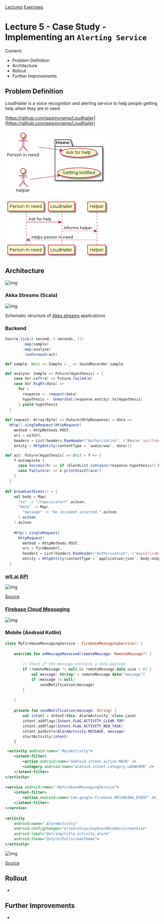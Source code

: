 [Lectures](../../README.md#school-lectures)
[Exercises](./exercise/README.md)

# Lecture 5 -  Case Study - Implementing an `Alerting Service`

Content:
- Problem Definition
- Architecture
- Rollout
- Further Improvements

## Problem Definition
LoudHailer is a voice recognition and alerting service to help people getting help when they are in need.

[https://github.com/qaismyname/Loudhailer](https://github.com/qaismyname/Loudhailer)

![img](../../bin/dist/loudhailer_use_case.png)

![img](../../bin/dist/loudhailer_sequence.png)

## Architecture

![img](https://camo.githubusercontent.com/0f21dc953520f91fea19254b0bb76c4ec8a4d87d/687474703a2f2f692e696d6775722e636f6d2f43765767526c306c2e706e67)

### Akka Streams (Scala)

![img](https://res.cloudinary.com/dxqjvpa0t/image/upload/v1557536317/1_HJRZjHOSZvKZY5mHW5-4LQ.png)

Schematic structure of [Akka streams](https://doc.akka.io/docs/akka/current/stream/index.html) applications 

### Backend

```Scala
Source.tick(0 second, 5 seconds, ())
        .map(sample)
        .map(analyse)
        .runForeach(act)
```

```Scala
def sample: Unit => Sample = _ => SoundRecorder.sample
```

```Scala
def analyse: Sample => Future[Hypothesis] = {
    case Xor.Left(e) => Future.failed(e)
    case Xor.Right(data) =>
      for {
        response <- request(data)
        hypothesis <- Unmarshal(response.entity).to[Hypothesis]
      } yield hypothesis
  }
  
def request: Array[Byte] => Future[HttpResponse] = data =>
  Http().singleRequest(HttpRequest(
    method = HttpMethods.POST,
    uri = witUrl,
    headers = List(headers.RawHeader("Authorization", s"Bearer $witToken")),
    entity = HttpEntity(contentType = `audio/wav`, data)))
```

```Scala
def act: Future[Hypothesis] => Unit = f => {
    f.onComplete {
      case Success(h) => if (blackList.contains(response.hypothesis)) broadcastEvent()
      case Failure(e) => e.printStackTrace()
    }
  }
  
def broadcastEvent() = {
    val body = Map(
      "to" -> "/topics/alert".asJson,
      "data" -> Map(
        "message" -> "An incident occurred.".asJson
      ).asJson
    ).asJson

    Http().singleRequest(
      HttpRequest(
        method = HttpMethods.POST,
        uri = fireBaseUrl,
        headers = List(headers.RawHeader("Authorization", s"key=$fireBaseToken")),
        entity = HttpEntity(contentType = `application/json`, body.noSpaces)))
  }
```


### [wit.ai API](https://wit.ai/docs/http/20200513/#post__speech_link)

![img](https://user-images.githubusercontent.com/3501767/98281518-279f2600-1f9d-11eb-8401-9957a50b6745.png)

[Source](https://github.com/qaismyname/Loudhailer/blob/master/voice-recognition-stream/src/main/scala/github/qabbasi/loudhailer/SoundRecorder.scala)

### [Firebase Cloud Messaging](https://firebase.google.com/docs/cloud-messaging)

![img](https://miro.medium.com/max/1389/1*4arolKOxXC3py39mpaSWhw.png)


### Mobile (Android Kotlin)

```Kotlin
class MyFirebaseMessagingService : FirebaseMessagingService() {

    override fun onMessageReceived(remoteMessage: RemoteMessage?) {

        // Check if the message contains a data payload.
        if (remoteMessage != null && remoteMessage.data.size > 0) {
            val message: String? = remoteMessage.data["message"]
            if (message != null)
                sendNotification(message)
        }

    }

    private fun sendNotification(message: String) {
        val intent = Intent(this, AlarmActivity::class.java)
        intent.addFlags(Intent.FLAG_ACTIVITY_CLEAR_TOP)
        intent.addFlags(Intent.FLAG_ACTIVITY_NEW_TASK)
        intent.putExtra(AlarmActivity.MESSAGE, message)
        startActivity(intent)
    }
```

```xml
 <activity android:name=".MainActivity">
    <intent-filter>
        <action android:name="android.intent.action.MAIN" />
        <category android:name="android.intent.category.LAUNCHER" />
    </intent-filter>
</activity>

<service android:name=".MyFirebaseMessagingService">
    <intent-filter>
        <action android:name="com.google.firebase.MESSAGING_EVENT" />
    </intent-filter>
</service>

<activity
    android:name=".AlarmActivity"
    android:configChanges="orientation|keyboardHidden|screenSize"
    android:label="@string/title_activity_alarm"
    android:theme="@style/FullscreenTheme">
</activity>
```

![img](https://user-images.githubusercontent.com/3501767/98283785-70a4a980-1fa0-11eb-9af6-f1def3f33c68.png)


[Source](https://github.com/qaismyname/Loudhailer/blob/master/LoudHailerClient/app/src/main/AndroidManifest.xml)


## Rollout

-

## Further Improvements

-
